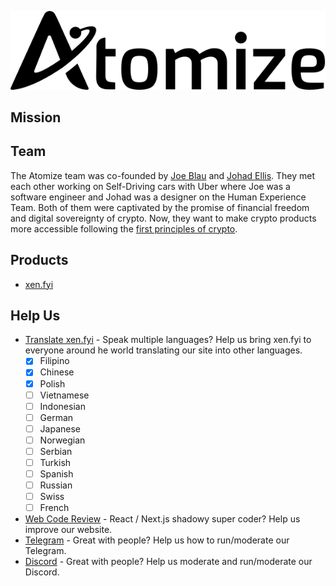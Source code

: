 <p align="center">
<picture>
  <source media="(prefers-color-scheme: dark)" srcset="https://raw.githubusercontent.com/atomizexyz/.github/main/profile/atomize-dark.svg">
  <img alt="atomize" src="https://raw.githubusercontent.com/atomizexyz/.github/main/profile/atomize-light.svg">
</picture>
</p>

## Mission

## Team

The Atomize team was co-founded by [Joe Blau](https://twitter.com/joeblau) and [Johad Ellis](https://twitter.com/johadellis). They met each other working on Self-Driving cars with Uber where Joe was a software engineer and Johad was a designer on the Human Experience Team. Both of them were captivated by the promise of financial freedom and digital sovereignty of crypto. Now, they want to make crypto products more accessible following the [first principles of crypto](https://twitter.com/mrJackLevin/status/1558467164360695809).

## Products

- [xen.fyi](https://xen.fyi)

## Help Us

- [Translate xen.fyi](https://github.com/atomizexyz/xenfyi/blob/main/public/locales/en/common.json) - Speak multiple languages? Help us bring xen.fyi to everyone around he world translating our site into other languages.
  - [x] Filipino
  - [x] Chinese
  - [x] Polish
  - [ ] Vietnamese
  - [ ] Indonesian
  - [ ] German
  - [ ] Japanese
  - [ ] Norwegian
  - [ ] Serbian
  - [ ] Turkish
  - [ ] Spanish
  - [ ] Russian
  - [ ] Swiss
  - [ ] French
- [Web Code Review](https://github.com/atomizexyz/xenfyi) - React / Next.js shadowy super coder? Help us improve our website.
- [Telegram](https://telegram.me/atomizexyz) - Great with people? Help us how to run/moderate our Telegram.
- [Discord](https://discord.gg/atomizexyz) - Great with people? Help us moderate and run/moderate our Discord.
